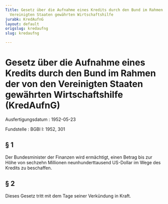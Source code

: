 ```yaml
---
Title: Gesetz über die Aufnahme eines Kredits durch den Bund im Rahmen der von den
  Vereinigten Staaten gewährten Wirtschaftshilfe
jurabk: KredAufnG
layout: default
origslug: kredaufng
slug: kredaufng

---
```


# Gesetz über die Aufnahme eines Kredits durch den Bund im Rahmen der von den Vereinigten Staaten gewährten Wirtschaftshilfe (KredAufnG)

Ausfertigungsdatum
:   1952-05-23

Fundstelle
:   BGBl I: 1952, 301



## § 1

Der Bundesminister der Finanzen wird ermächtigt, einen Betrag bis zur Höhe von sechzehn Millionen neunhunderttausend US-Dollar im Wege des Kredits zu beschaffen.


## § 2

Dieses Gesetz tritt mit dem Tage seiner Verkündung in Kraft.

